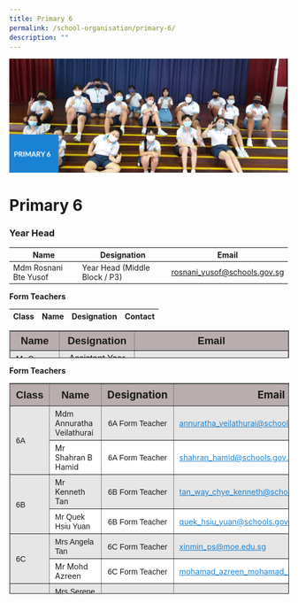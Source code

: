 ```yaml
---
title: Primary 6
permalink: /school-organisation/primary-6/
description: ""
---
```

![](/images/Primary%206.jpg)

# **Primary 6**

### Year Head

|Name|	Designation|	Email|
|----|----|----|
|Mdm Rosnani Bte Yusof	|Year Head (Middle Block / P3)|	rosnani_yusof@schools.gov.sg|


**Form Teachers**

| Class | Name | Designation | Contact | 
| -------- | -------- | -------- |-------- |

<table border="1" style="box-sizing: inherit; border-collapse: collapse; border-spacing: 0px; max-width: 100%; width: 856.333px; height: 48px;"><tbody style="box-sizing: inherit;"><tr style="box-sizing: inherit; background: rgb(186, 173, 173); height: 24px;"><td style="box-sizing: inherit; padding: 5px 10px; height: 24px; width: 268px; text-align: center;"><span style="box-sizing: inherit; font-size: 14pt; font-family: arial, helvetica, sans-serif;"><strong style="box-sizing: inherit; font-weight: bold;">Name</strong></span></td><td style="box-sizing: inherit; padding: 5px 10px; height: 24px; width: 212px; text-align: center;"><span style="box-sizing: inherit; font-size: 14pt; font-family: arial, helvetica, sans-serif;"><strong style="box-sizing: inherit; font-weight: bold;">Designation</strong></span></td><td style="box-sizing: inherit; padding: 5px 10px; height: 24px; width: 316px; text-align: center;"><span style="box-sizing: inherit; font-size: 14pt; font-family: arial, helvetica, sans-serif;"><strong style="box-sizing: inherit; font-weight: bold;">Email</strong></span></td></tr><tr style="box-sizing: inherit; background: rgb(230, 230, 230); height: 24.7327px;"><td style="box-sizing: inherit; padding: 5px 10px; height: 24px; width: 268px;">Mr Gary Tang</td><td style="box-sizing: inherit; padding: 5px 10px; height: 24px; width: 212px; text-align: center;"><span style="box-sizing: inherit; font-size: 12pt; font-family: arial, helvetica, sans-serif;">Assistant Year Head (P6)</span></td><td style="box-sizing: inherit; padding: 5px 10px; height: 24px; width: 316px;"><a href="mailto:tang_kia_miang_gary@schools.gov.sg" style="box-sizing: inherit; background-color: transparent; transition: all 0.25s ease-in-out 0s; text-decoration: underline; color: rgb(27, 131, 211);">tang_kia_miang_gary@schools.gov.sg</a></td></tr></tbody></table>

**Form Teachers**

<table border="1" style="box-sizing: inherit; border-collapse: collapse; border-spacing: 0px; max-width: 100%; height: 379px; width: 856.333px;"><tbody style="box-sizing: inherit;"><tr style="box-sizing: inherit; background: rgb(186, 173, 173);"><td style="box-sizing: inherit; padding: 5px 10px; width: 64.9306px; text-align: center; height: 29px;"><span style="box-sizing: inherit; font-size: 14pt;"><strong style="box-sizing: inherit; font-weight: bold;"><span style="box-sizing: inherit; font-family: arial, helvetica, sans-serif;">Class</span></strong></span></td><td style="box-sizing: inherit; padding: 5px 10px; width: 221.597px; text-align: center; height: 29px;"><span style="box-sizing: inherit; font-size: 14pt;"><strong style="box-sizing: inherit; font-weight: bold;"><span style="box-sizing: inherit; font-family: arial, helvetica, sans-serif;">Name</span></strong></span></td><td style="box-sizing: inherit; padding: 5px 10px; width: 211.597px; text-align: center; height: 29px;"><span style="box-sizing: inherit; font-size: 14pt;"><strong style="box-sizing: inherit; font-weight: bold;">Designation</strong></span></td><td style="box-sizing: inherit; padding: 5px 10px; width: 327.153px; text-align: center; height: 29px;"><span style="box-sizing: inherit; font-size: 14pt;"><strong style="box-sizing: inherit; font-weight: bold;">Email</strong></span></td></tr><tr style="box-sizing: inherit; background: rgb(230, 230, 230); height: 25px;"><td rowspan="2" style="box-sizing: inherit; padding: 5px 10px; width: 64.9306px; height: 50px;"><span style="box-sizing: inherit; font-family: arial, helvetica, sans-serif;">6A</span></td><td style="box-sizing: inherit; padding: 5px 10px; width: 221.597px; height: 25px;">Mdm Annuratha Veilathurai</td><td style="box-sizing: inherit; padding: 5px 10px; width: 211.597px; text-align: center; height: 25px;"><span style="box-sizing: inherit; font-family: arial, helvetica, sans-serif;">6A Form Teacher</span></td><td style="box-sizing: inherit; padding: 5px 10px; width: 327.153px; height: 25px;"><a href="mailto:annuratha_veilathurai@schools.gov.sg" style="box-sizing: inherit; background-color: transparent; transition: all 0.25s ease-in-out 0s; text-decoration: underline; color: rgb(27, 131, 211);">annuratha_veilathurai@schools.gov.sg</a></td></tr><tr style="box-sizing: inherit; background: rgb(255, 255, 255); height: 25px;"><td style="box-sizing: inherit; padding: 5px 10px; width: 221.597px; height: 25px;">Mr Shahran B Hamid</td><td style="box-sizing: inherit; padding: 5px 10px; width: 211.597px; text-align: center; height: 25px;"><span style="box-sizing: inherit; font-family: arial, helvetica, sans-serif;">6A Form Teacher</span></td><td style="box-sizing: inherit; padding: 5px 10px; width: 327.153px; height: 25px;"><a href="mailto:shahran_hamid@schools.gov.sg" style="box-sizing: inherit; background-color: transparent; transition: all 0.25s ease-in-out 0s; text-decoration: underline; color: rgb(27, 131, 211);">shahran_hamid@schools.gov.sg</a></td></tr><tr style="box-sizing: inherit; background: rgb(230, 230, 230); height: 25px;"><td rowspan="2" style="box-sizing: inherit; padding: 5px 10px; width: 64.9306px; height: 50px;"><span style="box-sizing: inherit; font-family: arial, helvetica, sans-serif;">6B</span></td><td style="box-sizing: inherit; padding: 5px 10px; width: 221.597px; height: 25px;">Mr Kenneth Tan</td><td style="box-sizing: inherit; padding: 5px 10px; width: 211.597px; text-align: center; height: 25px;"><span style="box-sizing: inherit; font-family: arial, helvetica, sans-serif;">6B Form Teacher</span></td><td style="box-sizing: inherit; padding: 5px 10px; width: 327.153px; height: 25px;"><a href="mailto:tan_way_chye_kenneth@schools.gov.sg" style="box-sizing: inherit; background-color: transparent; transition: all 0.25s ease-in-out 0s; text-decoration: underline; color: rgb(27, 131, 211);">tan_way_chye_kenneth@schools.gov.sg</a></td></tr><tr style="box-sizing: inherit; background: rgb(255, 255, 255); height: 25px;"><td style="box-sizing: inherit; padding: 5px 10px; width: 221.597px; height: 25px;"><span style="box-sizing: inherit; font-family: arial, helvetica, sans-serif;">Mr Quek Hsiu Yuan</span></td><td style="box-sizing: inherit; padding: 5px 10px; width: 211.597px; text-align: center; height: 25px;"><span style="box-sizing: inherit; font-family: arial, helvetica, sans-serif;">6B Form Teacher</span></td><td style="box-sizing: inherit; padding: 5px 10px; width: 327.153px; height: 25px;"><a href="mailto:quek_hsiu_yuan@schools.gov.sg" style="box-sizing: inherit; background-color: transparent; transition: all 0.25s ease-in-out 0s; text-decoration: underline; color: rgb(27, 131, 211);">quek_hsiu_yuan@schools.gov.sg</a></td></tr><tr style="box-sizing: inherit; background: rgb(230, 230, 230); height: 25px;"><td rowspan="2" style="box-sizing: inherit; padding: 5px 10px; width: 64.9306px; height: 50px;"><span style="box-sizing: inherit; font-family: arial, helvetica, sans-serif;">6C</span></td><td style="box-sizing: inherit; padding: 5px 10px; width: 221.597px; height: 25px;"><span style="box-sizing: inherit; font-family: arial, helvetica, sans-serif;">Mrs Angela Tan</span></td><td style="box-sizing: inherit; padding: 5px 10px; width: 211.597px; text-align: center; height: 25px;"><span style="box-sizing: inherit; font-family: arial, helvetica, sans-serif;">6C Form Teacher</span></td><td style="box-sizing: inherit; padding: 5px 10px; width: 327.153px; height: 25px;"><a href="mailto:xinmin_ps@moe.edu.sg" style="box-sizing: inherit; background-color: transparent; transition: all 0.25s ease-in-out 0s; text-decoration: underline; color: rgb(27, 131, 211);">xinmin_ps@moe.edu.sg</a></td></tr><tr style="box-sizing: inherit; background: rgb(255, 255, 255); height: 25px;"><td style="box-sizing: inherit; padding: 5px 10px; width: 221.597px; height: 25px;">Mr Mohd Azreen</td><td style="box-sizing: inherit; padding: 5px 10px; width: 211.597px; text-align: center; height: 25px;"><span style="box-sizing: inherit; font-family: arial, helvetica, sans-serif;">6C Form Teacher</span></td><td style="box-sizing: inherit; padding: 5px 10px; width: 327.153px; height: 25px;"><a href="mailto:mohamad_azreen_mohamad_kus@schools.gov.sg" style="box-sizing: inherit; background-color: transparent; transition: all 0.25s ease-in-out 0s; text-decoration: underline; color: rgb(27, 131, 211);">mohamad_azreen_mohamad_kus@schools.gov.sg</a></td></tr><tr style="box-sizing: inherit; background: rgb(230, 230, 230); height: 25px;"><td rowspan="2" style="box-sizing: inherit; padding: 5px 10px; width: 64.9306px; height: 75px;"><span style="box-sizing: inherit; font-family: arial, helvetica, sans-serif;">6D</span></td><td style="box-sizing: inherit; padding: 5px 10px; width: 221.597px; height: 25px;"><span style="box-sizing: inherit; font-family: arial, helvetica, sans-serif;">Mrs Serene Lee-Neo</span></td><td style="box-sizing: inherit; padding: 5px 10px; width: 211.597px; text-align: center; height: 25px;"><span style="box-sizing: inherit; font-family: arial, helvetica, sans-serif;">6D Form Teacher</span></td><td style="box-sizing: inherit; padding: 5px 10px; width: 327.153px; height: 25px;"><a href="mailto:neo_xiao_ling_serene@schools.gov.sg" style="box-sizing: inherit; background-color: transparent; transition: all 0.25s ease-in-out 0s; text-decoration: underline; color: rgb(27, 131, 211);"><span style="box-sizing: inherit; font-family: arial, helvetica, sans-serif;">neo_xiao_ling_serene@schools.gov.sg</span></a></td></tr><tr style="box-sizing: inherit; background: rgb(255, 255, 255); height: 25px;"><td style="box-sizing: inherit; padding: 5px 10px; width: 221.597px; height: 25px;"><span style="box-sizing: inherit; font-family: arial, helvetica, sans-serif; font-size: 12pt;">Mdm Teh Swee Sing</span></td><td style="box-sizing: inherit; padding: 5px 10px; width: 211.597px; text-align: center; height: 25px;"><span style="box-sizing: inherit; font-family: arial, helvetica, sans-serif;">6D Form Teacher</span></td><td style="box-sizing: inherit; padding: 5px 10px; width: 327.153px; height: 25px;"><a href="mailto:teh_swee_sing@schools.gov.sg" style="box-sizing: inherit; background-color: transparent; transition: all 0.25s ease-in-out 0s; text-decoration: underline; color: rgb(27, 131, 211);"><span style="box-sizing: inherit; font-size: 12pt;">teh_swee_sing@<span style="box-sizing: inherit; font-family: arial, helvetica, sans-serif;">schools.gov.sg</span></span></a></td></tr><tr style="box-sizing: inherit; background: rgb(230, 230, 230); height: 25px;"><td rowspan="3" style="box-sizing: inherit; padding: 5px 10px; width: 64.9306px; height: 75px;"><span style="box-sizing: inherit; font-family: arial, helvetica, sans-serif;">6E</span></td><td style="box-sizing: inherit; padding: 5px 10px; width: 221.597px; height: 25px;"><span style="box-sizing: inherit; font-family: arial, helvetica, sans-serif;">Mrs Iris Chan-Lee</span></td><td style="box-sizing: inherit; padding: 5px 10px; width: 211.597px; text-align: center; height: 25px;"><span style="box-sizing: inherit; font-family: arial, helvetica, sans-serif;">6E Form Teacher</span></td><td style="box-sizing: inherit; padding: 5px 10px; width: 327.153px; height: 25px;"><a href="mailto:iris_lee_poh_chin@schools.gov.sg" style="box-sizing: inherit; background-color: transparent; transition: all 0.25s ease-in-out 0s; text-decoration: underline; color: rgb(27, 131, 211);"><span style="box-sizing: inherit; font-family: arial, helvetica, sans-serif;">iris_lee_poh_chin@schools.gov.sg</span></a></td></tr><tr style="box-sizing: inherit; background: rgb(255, 255, 255); height: 25px;"><td style="box-sizing: inherit; padding: 5px 10px; width: 221.597px; height: 25px;"><span style="box-sizing: inherit; font-family: arial, helvetica, sans-serif;"><span style="box-sizing: inherit; font-size: 12pt;">Mr Gary Tang</span></span></td><td style="box-sizing: inherit; padding: 5px 10px; width: 211.597px; text-align: center; height: 25px;"><span style="box-sizing: inherit; font-family: arial, helvetica, sans-serif;">6E Form Teacher</span></td><td style="box-sizing: inherit; padding: 5px 10px; width: 327.153px; height: 25px;"><a href="mailto:tang_kia_miang_gary@schools.gov.sg" style="box-sizing: inherit; background-color: transparent; transition: all 0.25s ease-in-out 0s; text-decoration: underline; color: rgb(27, 131, 211);">tang_kia_miang_gary@schools.gov.sg</a></td></tr><tr style="box-sizing: inherit; background: rgb(230, 230, 230); height: 25px;"><td style="box-sizing: inherit; padding: 5px 10px; width: 221.597px; height: 25px;">Mr Kuah Guo Shen</td><td style="box-sizing: inherit; padding: 5px 10px; width: 211.597px; text-align: center; height: 25px;"><span style="box-sizing: inherit; font-family: arial, helvetica, sans-serif;">6E Form Teacher</span></td><td style="box-sizing: inherit; padding: 5px 10px; width: 327.153px; height: 25px;"><a href="mailto:kuah_guo_shen@schools.gov.sg" style="box-sizing: inherit; background-color: transparent; transition: all 0.25s ease-in-out 0s; text-decoration: underline; color: rgb(27, 131, 211);">kuah_guo_shen@schools.gov.sg</a></td></tr><tr style="box-sizing: inherit; background: rgb(255, 255, 255); height: 25px;"><td rowspan="2" style="box-sizing: inherit; padding: 5px 10px; width: 64.9306px; height: 50px;"><span style="box-sizing: inherit; font-family: arial, helvetica, sans-serif;">6F</span></td><td style="box-sizing: inherit; padding: 5px 10px; width: 221.597px; height: 25px;">Mrs Magdalene Tan</td><td style="box-sizing: inherit; padding: 5px 10px; width: 211.597px; text-align: center; height: 25px;"><span style="box-sizing: inherit; font-family: arial, helvetica, sans-serif;">6F Form Teacher</span></td><td style="box-sizing: inherit; padding: 5px 10px; width: 327.153px; height: 25px;"><a href="mailto:tan_magdalene@schools.gov.sg" style="box-sizing: inherit; background-color: transparent; transition: all 0.25s ease-in-out 0s; text-decoration: underline; color: rgb(27, 131, 211);">tan_magdalene@schools.gov.sg</a></td></tr><tr style="box-sizing: inherit; background: rgb(230, 230, 230); height: 25px;"><td style="box-sizing: inherit; padding: 5px 10px; width: 221.597px; height: 25px;"><span style="box-sizing: inherit; font-family: arial, helvetica, sans-serif;">Mrs Paulyne Ho-Ng Bao Lin</span></td><td style="box-sizing: inherit; padding: 5px 10px; width: 211.597px; text-align: center; height: 25px;"><span style="box-sizing: inherit; font-family: arial, helvetica, sans-serif;">6F Form Teacher</span></td><td style="box-sizing: inherit; padding: 5px 10px; width: 327.153px; height: 25px;"><a href="mailto:ng_bao_lin_paulyne@schools.gov.sg" style="box-sizing: inherit; background-color: transparent; transition: all 0.25s ease-in-out 0s; text-decoration: underline; color: rgb(27, 131, 211);">ng_bao_lin_paulyne@schools.gov.sg</a></td></tr></tbody></table>